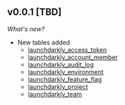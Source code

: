 ## v0.0.1 [TBD]

_What's new?_

- New tables added
  - [launchdarkly_access_token](https://hub.steampipe.io/plugins/turbot/launchdarkly/tables/launchdarkly_access_token)
  - [launchdarkly_account_member](https://hub.steampipe.io/plugins/turbot/launchdarkly/tables/launchdarkly_account_member)
  - [launchdarkly_audit_log](https://hub.steampipe.io/plugins/turbot/launchdarkly/tables/launchdarkly_audit_log)
  - [launchdarkly_environment](https://hub.steampipe.io/plugins/turbot/launchdarkly/tables/launchdarkly_environment)
  - [launchdarkly_feature_flag](https://hub.steampipe.io/plugins/turbot/launchdarkly/tables/launchdarkly_feature_flag)
  - [launchdarkly_project](https://hub.steampipe.io/plugins/turbot/launchdarkly/tables/launchdarkly_project)
  - [launchdarkly_team](https://hub.steampipe.io/plugins/turbot/launchdarkly/tables/launchdarkly_team)
